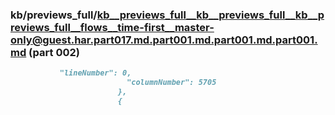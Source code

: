 ### kb/previews_full/kb__previews_full__kb__previews_full__kb__previews_full__flows__time-first__master-only@guest.har.part017.md.part001.md.part001.md.part001.md (part 002)

```md
           "lineNumber": 0,
                          "columnNumber": 5705
                        },
                        {
                       
```

```
